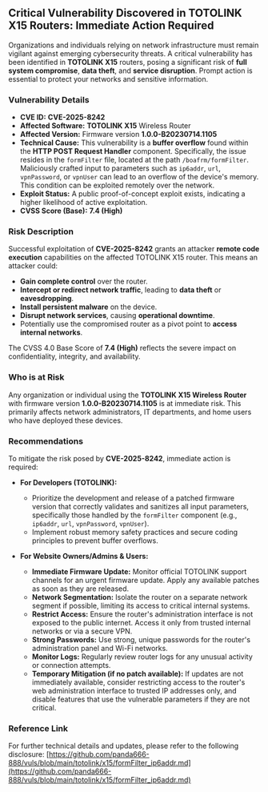 ## Critical Vulnerability Discovered in TOTOLINK X15 Routers: Immediate Action Required

Organizations and individuals relying on network infrastructure must remain vigilant against emerging cybersecurity threats. A critical vulnerability has been identified in **TOTOLINK X15** routers, posing a significant risk of **full system compromise**, **data theft**, and **service disruption**. Prompt action is essential to protect your networks and sensitive information.

### Vulnerability Details

*   **CVE ID:** **CVE-2025-8242**
*   **Affected Software:** **TOTOLINK X15** Wireless Router
*   **Affected Version:** Firmware version **1.0.0-B20230714.1105**
*   **Technical Cause:** This vulnerability is a **buffer overflow** found within the **HTTP POST Request Handler** component. Specifically, the issue resides in the `formFilter` file, located at the path `/boafrm/formFilter`. Maliciously crafted input to parameters such as `ip6addr`, `url`, `vpnPassword`, or `vpnUser` can lead to an overflow of the device's memory. This condition can be exploited remotely over the network.
*   **Exploit Status:** A public proof-of-concept exploit exists, indicating a higher likelihood of active exploitation.
*   **CVSS Score (Base):** **7.4 (High)**

### Risk Description

Successful exploitation of **CVE-2025-8242** grants an attacker **remote code execution** capabilities on the affected TOTOLINK X15 router. This means an attacker could:

*   **Gain complete control** over the router.
*   **Intercept or redirect network traffic**, leading to **data theft** or **eavesdropping**.
*   **Install persistent malware** on the device.
*   **Disrupt network services**, causing **operational downtime**.
*   Potentially use the compromised router as a pivot point to **access internal networks**.

The CVSS 4.0 Base Score of **7.4 (High)** reflects the severe impact on confidentiality, integrity, and availability.

### Who is at Risk

Any organization or individual using the **TOTOLINK X15 Wireless Router** with firmware version **1.0.0-B20230714.1105** is at immediate risk. This primarily affects network administrators, IT departments, and home users who have deployed these devices.

### Recommendations

To mitigate the risk posed by **CVE-2025-8242**, immediate action is required:

*   **For Developers (TOTOLINK):**
    *   Prioritize the development and release of a patched firmware version that correctly validates and sanitizes all input parameters, specifically those handled by the `formFilter` component (e.g., `ip6addr`, `url`, `vpnPassword`, `vpnUser`).
    *   Implement robust memory safety practices and secure coding principles to prevent buffer overflows.

*   **For Website Owners/Admins & Users:**
    *   **Immediate Firmware Update:** Monitor official TOTOLINK support channels for an urgent firmware update. Apply any available patches as soon as they are released.
    *   **Network Segmentation:** Isolate the router on a separate network segment if possible, limiting its access to critical internal systems.
    *   **Restrict Access:** Ensure the router's administration interface is not exposed to the public internet. Access it only from trusted internal networks or via a secure VPN.
    *   **Strong Passwords:** Use strong, unique passwords for the router's administration panel and Wi-Fi networks.
    *   **Monitor Logs:** Regularly review router logs for any unusual activity or connection attempts.
    *   **Temporary Mitigation (if no patch available):** If updates are not immediately available, consider restricting access to the router's web administration interface to trusted IP addresses only, and disable features that use the vulnerable parameters if they are not critical.

### Reference Link

For further technical details and updates, please refer to the following disclosure:
[https://github.com/panda666-888/vuls/blob/main/totolink/x15/formFilter_ip6addr.md](https://github.com/panda666-888/vuls/blob/main/totolink/x15/formFilter_ip6addr.md)